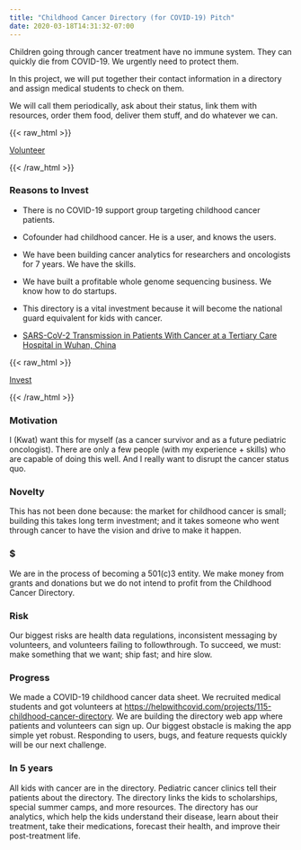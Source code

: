 ```yaml
---
title: "Childhood Cancer Directory (for COVID-19) Pitch"
date: 2020-03-18T14:31:32-07:00
---
```


Children going through cancer treatment have no immune system. They can quickly die from COVID-19. We urgently need to protect them.

In this project, we will put together their contact information in a directory and assign medical students to check on them.

We will call them periodically, ask about their status, link them with resources, order them food, deliver them stuff, and do whatever we can.

{{< raw_html >}}

<a target="_blank" href="https://helpwithcovid.com/projects/115" class="button">Volunteer</a>

{{< /raw_html >}}

### Reasons to Invest

* There is no COVID-19 support group targeting childhood cancer patients.

* Cofounder had childhood cancer. He is a user, and knows the users.

* We have been building cancer analytics for researchers and oncologists for 7 years. We have the skills.

* We have built a profitable whole genome sequencing business. We know how to do startups.

* This directory is a vital investment because it will become the national guard equivalent for kids with cancer.

* [SARS-CoV-2 Transmission in Patients With Cancer at a Tertiary Care Hospital in Wuhan, China](https://jamanetwork.com/journals/jamaoncology/fullarticle/2763673)

{{< raw_html >}}

<a target="_blank" href="https://wefunder.com/guardiome" class="button">Invest</a>

{{< /raw_html >}}

### Motivation

I (Kwat) want this for myself (as a cancer survivor and as a future pediatric oncologist). There are only a few people (with my experience + skills) who are capable of doing this well. And I really want to disrupt the cancer status quo.

### Novelty

This has not been done because: the market for childhood cancer is small; building this takes long term investment; and it takes someone who went through cancer to have the vision and drive to make it happen.

### $

We are in the process of becoming a 501(c)3 entity. We make money from grants and donations but we do not intend to profit from the Childhood Cancer Directory.

### Risk

Our biggest risks are health data regulations, inconsistent messaging by volunteers, and volunteers failing to followthrough. To succeed, we must: make something that we want; ship fast; and hire slow.

### Progress

We made a COVID-19 childhood cancer data sheet. We recruited medical students and got volunteers at https://helpwithcovid.com/projects/115-childhood-cancer-directory. We are building the directory web app where patients and volunteers can sign up. Our biggest obstacle is making the app simple yet robust. Responding to users, bugs, and feature requests quickly will be our next challenge.

### In 5 years

All kids with cancer are in the directory. Pediatric cancer clinics tell their patients about the directory. The directory links the kids to scholarships, special summer camps, and more resources. The directory has our analytics, which help the kids understand their disease, learn about their treatment, take their medications, forecast their health, and improve their post-treatment life.
